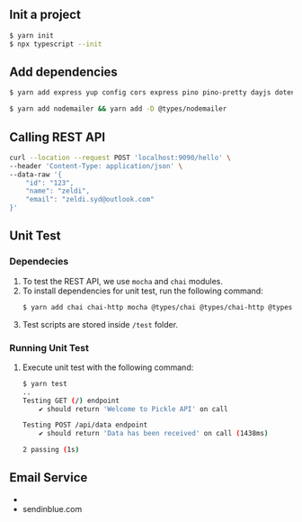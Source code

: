 ## Init a project

```bash
$ yarn init
$ npx typescript --init
```

## Add dependencies
```bash
$ yarn add express yup config cors express pino pino-pretty dayjs dotenv 

$ yarn add nodemailer && yarn add -D @types/nodemailer

```

## Calling REST API

```bash
curl --location --request POST 'localhost:9090/hello' \
--header 'Content-Type: application/json' \
--data-raw '{
    "id": "123",
    "name": "zeldi",
    "email": "zeldi.syd@outlook.com"
}'
```

## Unit Test

### Dependecies

1. To test the REST API, we use `mocha` and `chai` modules.
2. To install dependencies for unit test, run the following command:
    ```bash
    $ yarn add chai chai-http mocha @types/chai @types/chai-http @types/mocha --save-dev
    ```
3. Test scripts are stored inside `/test` folder.

### Running Unit Test
1. Execute unit test with the following command:
    ```bash
    $ yarn test
    ..
    Testing GET (/) endpoint
        ✔ should return 'Welcome to Pickle API' on call

    Testing POST /api/data endpoint
        ✔ should return 'Data has been received' on call (1438ms)

    2 passing (1s)
    ``` 

## Email Service
- 
- sendinblue.com